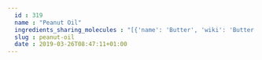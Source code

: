 ```yaml
---
  id : 319
  name : "Peanut Oil"
  ingredients_sharing_molecules : "[{'name': 'Butter', 'wiki': 'Butter', 'id': 60, 'category': 'Dairy', 'common_molecules': [527, 8186, 3893, 379, 8892, 61303, 11005, 8158, 7802, 7895, 5284421, 5281168, 9862, 5283321, 8103, 8914, 445639, 5283349]}, {'name': 'Beer', 'wiki': 'Beer', 'id': 9, 'category': 'Beverage Alcoholic', 'common_molecules': [527, 8186, 3893, 379, 5281, 8892, 7895, 11005, 8158, 5284421, 5281168, 9862, 8914, 445639, 5283349, 985]}, {'name': 'Rice', 'wiki': 'Rice', 'id': 55, 'category': 'Cereal', 'common_molecules': [527, 8186, 3893, 379, 5281, 8892, 61303, 11005, 8158, 445639, 7895, 5284421, 5281168, 9862, 8103, 8914]}, {'name': 'Apple', 'wiki': 'Apple', 'id': 162, 'category': 'Fruit', 'common_molecules': [527, 8186, 3893, 379, 5281, 8892, 7895, 8158, 7802, 445639, 5284421, 5281168, 9862, 8103, 8914, 985]}, {'name': 'Guava', 'wiki': 'Guava', 'id': 183, 'category': 'Fruit', 'common_molecules': [527, 3893, 379, 5281, 8892, 7895, 11005, 8158, 445639, 5281168, 5283321, 9862, 8914, 8103, 5283349, 985]}]"
  slug : peanut-oil
  date : 2019-03-26T08:47:11+01:00
---
```




